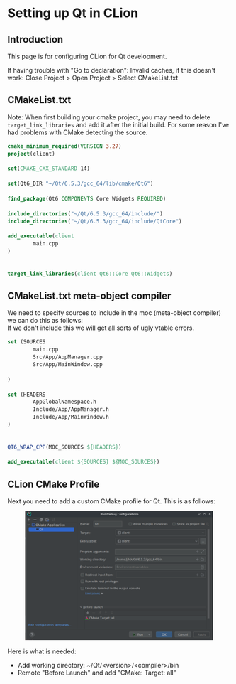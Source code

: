 # Setting up Qt in CLion

## Introduction

This page is for configuring CLion for Qt development.&#x20;

If having trouble with "Go to declaration": Invalid caches, if this doesn't work: Close Project > Open Project > Select CMakeList.txt

## CMakeList.txt

Note: When first building your cmake project, you may need to delete `target_link_libraries` and add it after the initial build. For some reason I've had problems with CMake detecting the source.

```cmake
cmake_minimum_required(VERSION 3.27)
project(client)

set(CMAKE_CXX_STANDARD 14)

set(Qt6_DIR "~/Qt/6.5.3/gcc_64/lib/cmake/Qt6")

find_package(Qt6 COMPONENTS Core Widgets REQUIRED)

include_directories("~/Qt/6.5.3/gcc_64/include/")
include_directories("~/Qt/6.5.3/gcc_64/include/QtCore")

add_executable(client
        main.cpp
)


target_link_libraries(client Qt6::Core Qt6::Widgets)
```

## CMakeList.txt meta-object compiler

We need to specify sources to include in the moc (meta-object compiler) we can do this as follows:\
If we don't include this we will get all sorts of ugly vtable errors.

```cmake
set (SOURCES
        main.cpp
        Src/App/AppManager.cpp
        Src/App/MainWindow.cpp

)

set (HEADERS
        AppGlobalNamespace.h
        Include/App/AppManager.h
        Include/App/MainWindow.h
)


QT6_WRAP_CPP(MOC_SOURCES ${HEADERS})

add_executable(client ${SOURCES} ${MOC_SOURCES})
```

###

## CLion CMake Profile

Next you need to add a custom CMake profile for Qt. This is as follows:

<figure><img src="../../.gitbook/assets/image.png" alt=""><figcaption></figcaption></figure>

Here is what is needed:

* Add working directory: \~/Qt/\<version>/\<compiler>/bin
* Remote "Before Launch" and add "CMake: Target: all"
